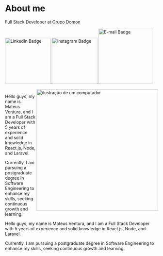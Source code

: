 # About me
Full Stack Developer at [Grupo Domon](https://www.grupodomon.com.br)

<div id="badges">
  <a href="https://www.linkedin.com/in/omateusventura">
    <img src="https://i.ibb.co/LRgwWY8/github-linkedin.png" width="150" alt="LinkedIn Badge"/>
  </a>
  <a href="https://www.instagram.com/omateusventura/">
    <img src="https://i.ibb.co/ww4cTpz/github-instagram.png" width="150" alt="Instagram Badge"/>
  </a>
  <a href="#">
    <img src="https://i.ibb.co/jW6Mkqm/email.png" width="180" alt="E-mail Badge"/>
  </a>
</div>

<br>

<img src="https://raw.githubusercontent.com/MicaelliMedeiros/micaellimedeiros/master/image/computer-illustration.png" alt="ilustração de um computador" min-width="400px" max-width="400px" width="400px" align="right" />

<p>
  Hello guys, my name is Mateus Ventura, and I am a Full Stack Developer with 5 years of experience and solid knowledge in React.js, Node, and Laravel.
</p>

<p>
Currently, I am pursuing a postgraduate degree in Software Engineering to enhance my skills, seeking continuous growth and learning.
</p>

<p>
Hello guys, my name is Mateus Ventura, and I am a Full Stack Developer with 5 years of experience and solid knowledge in React.js, Node, and Laravel.
</p>

<p>
Currently, I am pursuing a postgraduate degree in Software Engineering to enhance my skills, seeking continuous growth and learning.
</p>

